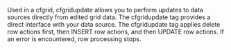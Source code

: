 Used in a cfgrid, cfgridupdate allows you to perform updates to data sources directly from edited
  grid data. The cfgridupdate tag provides a direct interface with your data source.
  The cfgridupdate tag applies delete row actions first, then INSERT row actions, and then UPDATE row
  actions. If an error is encountered, row processing stops.
